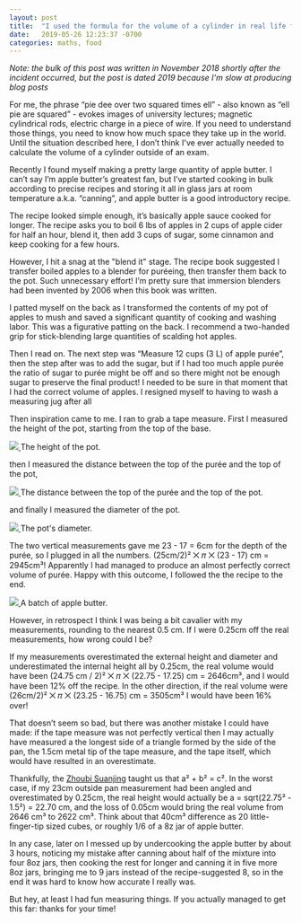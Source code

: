 ```yaml
---
layout: post
title:  "I used the formula for the volume of a cylinder in real life for the first time ever and it went OK"
date:   2019-05-26 12:23:37 -0700
categories: maths, food
---
```


_Note: the bulk of this post was written in November 2018 shortly after the incident occurred, but the post is dated 2019 because I'm slow at producing blog posts_


For me, the phrase “pie dee over two squared times ell” - also known as “ell pie are squared” - evokes images of university lectures; magnetic cylindrical rods, electric charge in a piece of wire. If you need to understand those things, you need to know how much space they take up in the world. Until the situation described here, I don’t think I've ever actually needed to calculate the volume of a cylinder outside of an exam.

Recently I found myself making a pretty large quantity of apple butter. I can’t say I’m apple butter’s greatest fan, but I’ve started cooking in bulk according to precise recipes and storing it all in glass jars at room temperature a.k.a. “canning”, and apple butter is a good introductory recipe.

The recipe looked simple enough, it’s basically apple sauce cooked for longer. The recipe asks you to boil 6 lbs of apples in 2 cups of apple cider for half an hour, blend it, then add 3 cups of sugar, some cinnamon and keep cooking for a few hours.

However, I hit a snag at the "blend it" stage. The recipe book suggested I transfer boiled apples to a blender for puréeing, then transfer them back to the pot. Such unnecessary effort! I’m pretty sure that immersion blenders had been invented by 2006 when this book was written.

I patted myself on the back as I transformed the contents of my pot of apples to mush and saved a significant quantity of cooking and washing labor. This was a figurative patting on the back. I recommend a two-handed grip for stick-blending large quantities of scalding hot apples.

Then I read on. The next step was “Measure 12 cups (3 L) of apple purée”, then the step after was to add the sugar, but if I had too much apple purée the ratio of sugar to purée might be off and so there might not be enough sugar to preserve the final product! I needed to be sure in that moment that I had the correct volume of apples. I resigned myself to having to wash a measuring jug after all

Then inspiration came to me. I ran to grab a tape measure. First I measured the height of the pot, starting from the top of the base.

<div class="thumbnailed">
  <a href="/images/cylinder/height.jpg">
    <img src="/thumbnails/cylinder/height.jpg"/>
  </a>
  The height of the pot.
</div>

then I measured the distance between the top of the purée and the top of the pot,

<div class="thumbnailed">
  <a href="/images/cylinder/depth.jpg">
    <img src="/thumbnails/cylinder/depth.jpg"/>
  </a>
  The distance between the top of the purée and the top of the pot.
</div>

and finally I measured the diameter of the pot.

<div class="thumbnailed">
  <a href="/images/cylinder/diameter.jpg">
    <img src="/thumbnails/cylinder/diameter.jpg"/>
  </a>
  The pot's diameter.
</div>

The two vertical measurements gave me 23 - 17 = 6cm for the depth of the purée, so I plugged in all the numbers. (25cm/2)² ⨉ 𝜋 ⨉ (23 - 17) cm = 2945cm³! Apparently I had managed to produce an almost perfectly correct volume of purée. Happy with this outcome, I followed the the recipe to the end.

<div class="thumbnailed">
  <a href="/images/cylinder/apple butter.jpg">
    <img src="/thumbnails/cylinder/apple butter.jpg"/>
  </a>
  A batch of apple butter.
</div>


However, in retrospect I think I was being a bit cavalier with my measurements, rounding to the nearest 0.5 cm. If I were 0.25cm off the real measurements, how wrong could I be?

If my measurements overestimated the external height and diameter and underestimated the internal height all by 0.25cm, the real volume would have been (24.75 cm / 2)² ⨉ 𝜋 ⨉ (22.75 - 17.25) cm = 2646cm³, and I would have been 12% off the recipe. In the other direction, if the real volume were (26cm/2)² ⨉ 𝜋 ⨉ (23.25 - 16.75) cm = 3505cm³ I would have been 16% over!

That doesn’t seem so bad, but there was another mistake I could have made: if the tape measure was not perfectly vertical then I may actually have measured a the longest side of a triangle formed by the side of the pan, the 1.5cm metal tip of the tape measure, and the tape itself, which would have resulted in an overestimate.

Thankfully, the [Zhoubi Suanjing](https://en.wikipedia.org/wiki/Zhoubi_Suanjing) taught us that a² + b² = c². In the worst case, if my 23cm outside pan measurement had been angled and overestimated by 0.25cm, the real height would actually be a = sqrt(22.75² - 1.5²) = 22.70 cm, and the loss of 0.05cm would bring the real volume from 2646 cm³ to 2622 cm³. Think about that 40cm³ difference as 20 little-finger-tip sized cubes, or roughly 1/6 of a 8z jar of apple butter.

In any case, later on I messed up by undercooking the apple butter by about 3 hours, noticing my mistake after canning about half of the mixture into four 8oz jars, then cooking the rest for longer and canning it in five more 8oz jars, bringing me to 9 jars instead of the recipe-suggested 8, so in the end it was hard to know how accurate I really was.

But hey, at least I had fun measuring things. If you actually managed to get this far: thanks for your time!

